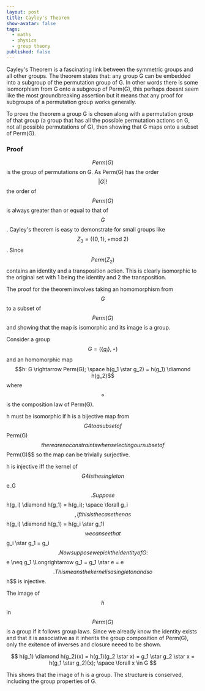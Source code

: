 ```yaml
---
layout: post
title: Cayley's Theorem
show-avatar: false
tags:
  - maths
  - physics
  - group theory
published: false
---
```

Cayley's Theorem is a fascinating link between the symmetric groups and all other groups. The theorem states that: any group G can be embedded into a subgroup of the permutation group of G. In other words there is some isomorphism from G onto a subgroup of Perm(G), this perhaps doesnt seem like the most groundbreaking assertion but it means that any proof for subgroups of a permutation group works generally.

To prove the theorem a group G is chosen along with a permutation group of that group (a group that has all the possible permutation actions on G, not all possible permutations of G), then showing that G maps onto a subset of Perm(G).

### Proof

$$Perm(G)$$ is the group of permutations on G. As Perm(G) has the order $$|G|!$$ the order of $$Perm(G)$$ is always greater than or equal to that of $$G$$. Cayley's theorem is easy to demonstrate for small groups like $$Z_3 = (\{0,1\}, + \text{mod } 2)$$. Since  $$Perm(Z_2)$$ contains an identity and a transposition action. This is clearly isomorphic to the original set with 1 being the identity and 2 the transposition.

The proof for the theorem involves taking an homomorphism from $$G$$ to a subset of $$Perm(G)$$ and showing that the map is isomorphic and its image is a group.

Consider a group $$G = (\{g_i\}, \star)$$ and an homomorphic map $$h: G \rightarrow Perm(G); \space h(g_1 \star g_2) = h(g_1) \diamond h(g_2)$$ where $$\diamond$$ is the composition law of Perm(G).

h must be isomorphic if h is a bijective map from $$G4 to a subset of $$Perm(G)$$ there are no constraints when selecting our subset of $$Perm(G)$$ so the map can be trivially surjective.

h is injective iff the kernel of $$G4 is the singleton $$e_G$$. Suppose $$h(g_i) \diamond h(g_1) = h(g_i); \space \forall  g_i$$, if this is the case then as $$h(g_i) \diamond h(g_1) = h(g_i \star g_1)$$ we can see that $$g_i \star g_1 = g_i$$. Now suppose we pick the identity of G: $$e \neq g_1 \Longrightarrow g_1 = g_1 \star e = e$$. This means the kernel is a singleton and so $$h$$ is injective.

The image of $$h$$ in $$Perm(G)$$ is a group if it follows group laws. Since we already know the identity exists and that it is associative as it inherits the group composition of Perm(G), only the exitence of inverses and closure neeed to be shown.

$$
h(g_1) \diamond h(g_2)(x) = h(g_1)(g_2 \star x) = g_1 \star g_2 \star x = h(g_1 \star g_2)(x); \space \forall x \in G
$$

This shows that the image of h is a group. The structure is conserved, including the group properties of G.
